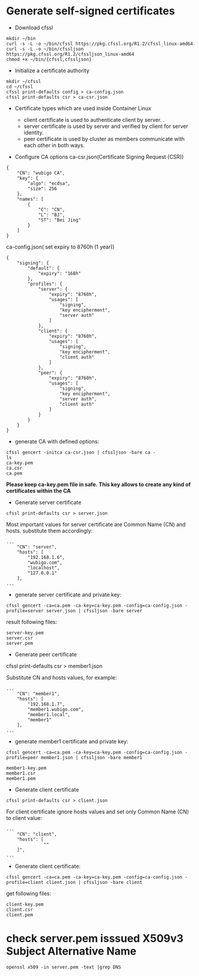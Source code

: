 # Generate self-signed certificates

* Download cfssl
```
mkdir ~/bin
curl -s -L -o ~/bin/cfssl https://pkg.cfssl.org/R1.2/cfssl_linux-amd64
curl -s -L -o ~/bin/cfssljson https://pkg.cfssl.org/R1.2/cfssljson_linux-amd64
chmod +x ~/bin/{cfssl,cfssljson}
```

* Initialize a certificate authority
```
mkdir ~/cfssl
cd ~/cfssl
cfssl print-defaults config > ca-config.json
cfssl print-defaults csr > ca-csr.json
```

* Certificate types which are used inside Container Linux

    - client certificate is used to authenticate client by server. .
    - server certificate is used by server and verified by client for server identity.
    - peer certificate is used by cluster as members communicate with each other in both ways.

* Configure CA options
ca-csr.json(Certificate Signing Request (CSR))
```
{
    "CN": "wubigo CA",
    "key": {
        "algo": "ecdsa",
        "size": 256
    },
    "names": [
        {
            "C": "CN",
            "L": "BJ",
            "ST": "Bei Jing"
        }
    ]
}
```

ca-config.json( set expiry to 8760h (1 year))
```
{
    "signing": {
        "default": {
            "expiry": "168h"
        },
        "profiles": {
            "server": {
                "expiry": "8760h",
                "usages": [
                    "signing",
                    "key encipherment",
                    "server auth"
                ]
            },
            "client": {
                "expiry": "8760h",
                "usages": [
                    "signing",
                    "key encipherment",
                    "client auth"
                ]
            },
            "peer": {
                "expiry": "8760h",
                "usages": [
                    "signing",
                    "key encipherment",
                    "server auth",
                    "client auth"
                ]
            }
        }
    }
}
```

* generate CA with defined options:
```
cfssl gencert -initca ca-csr.json | cfssljson -bare ca -
ls 
ca-key.pem
ca.csr
ca.pem
```
**Please keep ca-key.pem file in safe. This key allows to create any kind of certificates within the CA**

* Generate server certificate
```
cfssl print-defaults csr > server.json
```
Most important values for server certificate are Common Name (CN) and hosts. substitute them accordingly:

```
...
    "CN": "server",
    "hosts": [
        "192.168.1.6",
        "wubigo.com",
        "localhost",
        "127.0.0.1"
    ],
...
```
 - generate server certificate and private key:
```
cfssl gencert -ca=ca.pem -ca-key=ca-key.pem -config=ca-config.json -profile=server server.json | cfssljson -bare server
```
result following files:
```
server-key.pem
server.csr
server.pem
```

* Generate peer certificate

cfssl print-defaults csr > member1.json

Substitute CN and hosts values, for example:
```
...
    "CN": "member1",
    "hosts": [
        "192.168.1.7",
        "member1.wubigo.com",
        "member1.local",
        "member1"
    ],
...
```

  - generate member1 certificate and private key:
```
cfssl gencert -ca=ca.pem -ca-key=ca-key.pem -config=ca-config.json -profile=peer member1.json | cfssljson -bare member1
```
```
member1-key.pem
member1.csr
member1.pem
```

* Generate client certificate
```
cfssl print-defaults csr > client.json
```
For client certificate ignore hosts values and set only Common Name (CN) to client value:
```
...
    "CN": "client",
    "hosts": [
              ""
    ]",
...
```
- Generate client certificate:
```
cfssl gencert -ca=ca.pem -ca-key=ca-key.pem -config=ca-config.json -profile=client client.json | cfssljson -bare client
```

get following files:
```
client-key.pem
client.csr
client.pem
```


# check server.pem isssued X509v3 Subject Alternative Name
```
openssl x509 -in server.pem -text |grep DNS
```

